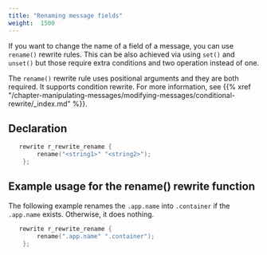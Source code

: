```yaml
---
title: "Renaming message fields"
weight:  1500
---
```

<!-- DISCLAIMER: This file is based on the syslog-ng Open Source Edition documentation https://github.com/balabit/syslog-ng-ose-guides/commit/2f4a52ee61d1ea9ad27cb4f3168b95408fddfdf2 and is used under the terms of The syslog-ng Open Source Edition Documentation License. The file has been modified by Axoflow. -->

If you want to change the name of a field of a message, you can use `rename()` rewrite rules. This can be also achieved via using `set()` and `unset()` but those require extra conditions and two operation instead of one.

The `rename()` rewrite rule uses positional arguments and they are both required. It supports condition rewrite. For more information, see {{% xref "/chapter-manipulating-messages/modifying-messages/conditional-rewrite/_index.md" %}}.


## Declaration

```c
   rewrite r_rewrite_rename {
        rename("<string1>" "<string2>");
    };
```



## Example usage for the rename() rewrite function

The following example renames the `.app.name` into `.container` if the `.app.name` exists. Otherwise, it does nothing.

```c
   rewrite r_rewrite_rename {
        rename(".app.name" ".container");
    };
```

